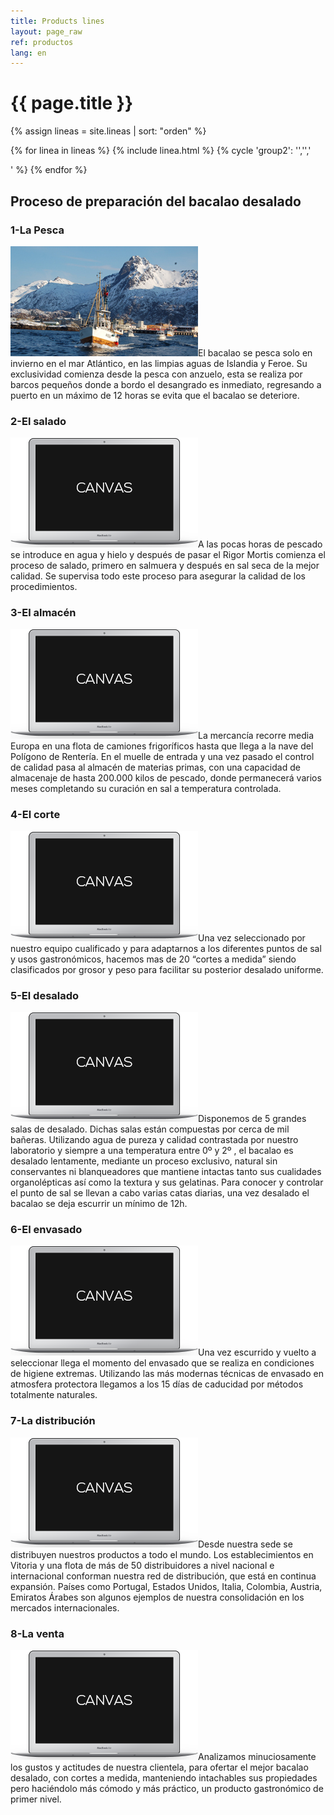 ```yaml
---
title: Products lines
layout: page_raw
ref: productos
lang: en
---
```


<div class="col_full clearfix">
  <div class="fancy-title title-dotted-border">
    <h1><span>{{ page.title }}</span></h1>
  </div>
</div>

{% assign lineas = site.lineas | sort: "orden" %}

{% for linea in lineas %}
  {% include linea.html %}
  {% cycle 'group2': '','','<div class="clearfix"></div>' %}
{% endfor %}


<div class="col_full clearfix topmargin">
  <div class="fancy-title title-dotted-border nobottommargin">
    <h2><span>Proceso de preparación del bacalao desalado</span></h2>
  </div>
</div>

<div class="col_full clearfix">
  <div class="fancy-title title-border">
    <h3>1-La Pesca</h3>
  </div>

  <p><img src="/images/ederpesca/pesca.jpg" class="alignleft notopmargin" alt="Image" title="Image" data-animate="rotateInDownRight" />El bacalao se pesca solo en invierno en el mar Atlántico, en las limpias aguas de Islandia y Feroe. Su exclusividad comienza desde la pesca con anzuelo, esta se realiza por barcos pequeños donde a bordo el desangrado es inmediato, regresando a puerto en un máximo de 12 horas se evita que el bacalao se deteriore.</p>
</div>

<div class="col_full clearfix">
  <div class="fancy-title title-border">
    <h3>2-El salado</h3>
  </div>

  <p><img src="/images/mac.png" class="alignright notopmargin" alt="Image" title="Image" data-animate="rotateInDownLeft" />A las pocas horas de pescado se introduce en agua y hielo y después de pasar el Rigor Mortis comienza el proceso de salado, primero en salmuera y después en sal seca de la mejor calidad. Se supervisa todo este proceso para asegurar la calidad de los procedimientos.</p>
</div>


<div class="col_full clearfix">
  <div class="fancy-title title-border">
    <h3>3-El almacén</h3>
  </div>

  <p><img src="/images/mac.png" class="alignleft notopmargin" alt="Image" title="Image" data-animate="rotateInDownRight" />La mercancía recorre media Europa en una flota de camiones frigoríficos hasta que llega a la nave del Polígono de Rentería. En el muelle de entrada y una vez pasado el control de calidad pasa al almacén de materias primas, con una capacidad de almacenaje de hasta 200.000 kilos de pescado, donde permanecerá varios meses completando su curación en sal a temperatura controlada.</p>
</div>

<div class="col_full clearfix">
  <div class="fancy-title title-border">
    <h3>4-El corte</h3>
  </div>

  <p><img src="/images/mac.png" class="alignright notopmargin" alt="Image" title="Image" data-animate="rotateInDownLeft" />Una vez seleccionado por nuestro equipo cualificado y para adaptarnos a los diferentes puntos de sal y usos gastronómicos, hacemos mas de 20 “cortes a medida” siendo clasificados por grosor y peso para facilitar su posterior desalado uniforme.</p>
</div>

<div class="col_full clearfix">
  <div class="fancy-title title-border">
    <h3>5-El desalado</h3>
  </div>

  <p><img src="/images/mac.png" classssss="alignleft notopmargin" alt="Image" title="Image" data-animate="rotateInDownRight" />Disponemos de 5 grandes salas de desalado. Dichas salas están compuestas por cerca de mil bañeras. Utilizando agua de pureza y calidad contrastada por nuestro laboratorio y siempre a una temperatura entre 0º y 2º , el bacalao es desalado lentamente, mediante un proceso exclusivo, natural sin conservantes ni blanqueadores que mantiene intactas tanto sus cualidades organolépticas así como la textura y sus gelatinas. Para conocer y controlar el punto de sal se llevan a cabo varias catas diarias, una vez desalado el bacalao se deja escurrir un mínimo de 12h.</p>
</div>

<div class="col_full clearfix">
  <div class="fancy-title title-border">
    <h3>6-El envasado</h3>
  </div>

  <p><img src="/images/mac.png" class="alignright notopmargin" alt="Image" title="Image" data-animate="rotateInDownLeft" />Una vez escurrido y vuelto a seleccionar llega el momento del envasado que se realiza en condiciones de higiene extremas. Utilizando las más modernas técnicas de envasado en atmosfera protectora llegamos a los 15 días de caducidad por métodos totalmente naturales.</p>
</div>

<div class="col_full clearfix">
  <div class="fancy-title title-border">
    <h3>7-La distribución</h3>
  </div>

  <p><img src="/images/mac.png" class="alignleft notopmargin" alt="Image" title="Image" data-animate="rotateInDownRight" />Desde nuestra sede se distribuyen nuestros productos a todo el mundo. Los establecimientos en Vitoria y una flota de más de 50 distribuidores a nivel nacional e internacional conforman nuestra red de distribución, que está en continua expansión. Países como Portugal, Estados Unidos, Italia, Colombia, Austria, Emiratos Árabes son algunos ejemplos de nuestra consolidación en los mercados internacionales.</p>
</div>

<div class="col_full clearfix">
  <div class="fancy-title title-border">
    <h3>8-La venta</h3>
  </div>

  <p><img src="/images/mac.png" class="alignright notopmargin" alt="Image" title="Image" data-animate="rotateInDownLeft" />Analizamos minuciosamente los gustos y actitudes de nuestra clientela, para ofertar el mejor bacalao desalado, con cortes a medida, manteniendo intachables sus propiedades pero haciéndolo más cómodo y más práctico, un producto gastronómico de primer nivel.</p>
</div>

